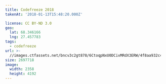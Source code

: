 ```yaml
---
title: Codefreeze 2018
takenAt: '2018-01-13T15:48:20.000Z'

license: CC BY-ND 3.0
geo:
  lat: 68.346166
  lng: 27.457783
tags:
  - codefreeze
url: >-
  //images.ctfassets.net/bncv3c2gt878/6CtoqpNxU0DCivMRdX3ERW/4f8aa932c4fc9aa3d17e0b26a4cde40f/codefreeze-2018_39091679944_o
size: 2697718
image:
  width: 2358
  height: 4192
---
```


